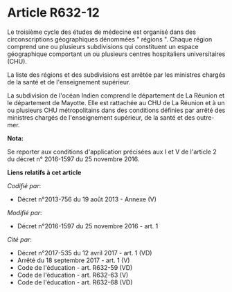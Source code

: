 # Article R632-12

Le troisième cycle des études de médecine est organisé dans des circonscriptions géographiques dénommées " régions ". Chaque
région comprend une ou plusieurs subdivisions qui constituent un espace géographique comportant un ou plusieurs centres
hospitaliers universitaires (CHU). 

La liste des régions et des subdivisions est arrêtée par les ministres chargés de la santé et de l'enseignement supérieur. 

La subdivision de l'océan Indien comprend le département de La Réunion et le département de Mayotte. Elle est rattachée au
CHU de La Réunion et à un ou plusieurs CHU métropolitains dans des conditions définies par arrêté des ministres chargés de
l'enseignement supérieur, de la santé et des outre-mer.

**Nota:**

Se reporter aux conditions d'application précisées aux I et V de l'article 2 du décret n° 2016-1597 du 25 novembre 2016.

**Liens relatifs à cet article**

_Codifié par_:

  - Décret n°2013-756 du 19 août 2013 -  Annexe (V)

_Modifié par_:

  - Décret n°2016-1597 du 25 novembre 2016 - art. 1

_Cité par_:

  - Décret n°2017-535 du 12 avril 2017 - art. 1 (VD)
  - Arrêté du 18 septembre 2017 - art. 1 (V)
  - Code de l'éducation - art. R632-59 (VD)
  - Code de l'éducation - art. R632-63 (V)
  - Code de l'éducation - art. R632-68 (VD)
